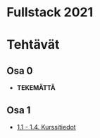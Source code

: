 # Fullstack 2021

# Tehtävät

## Osa 0

* **TEKEMÄTTÄ**

## Osa 1

* [1.1 - 1.4. Kurssitiedot](/home/ari/ohjelmointi/fullstack2021/tehtavat/osa1/kurssitiedot) 